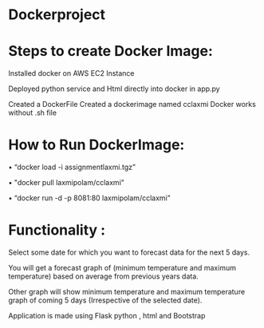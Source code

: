 # Dockerproject

# Steps to create Docker Image:

Installed docker on AWS EC2 Instance 

Deployed python service and Html directly into docker in app.py

Created a DockerFile
Created a dockerimage named cclaxmi
Docker works without .sh file

# How to Run DockerImage:


• “docker load -i assignmentlaxmi.tgz” 

• "docker pull laxmipolam/cclaxmi"

• “docker run -d -p 8081:80 laxmipolam/cclaxmi”

# Functionality :

Select some date for which you want to forecast data for the next 5 days.

You will get a forecast graph of (minimum temperature and maximum temperature) based on average from previous years data.

Other graph will show minimum temperature and maximum temperature graph of coming 5 days (Irrespective of the selected date).

Application is made using Flask python , html and Bootstrap
